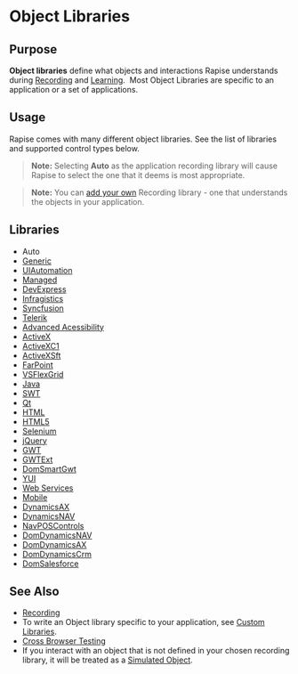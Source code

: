 # Object Libraries

## Purpose

**Object libraries** define what objects and interactions Rapise understands during [Recording](recording.md) and [Learning](object_learning.md).  Most Object Libraries are specific to an application or a set of applications.

## Usage

Rapise comes with many different object libraries. See the list of libraries and supported control types below.

> **Note:** Selecting **Auto** as the application recording library will cause Rapise to select the one that it deems is most appropriate.

> **Note:** You can [add your own](custom_libraries.md) Recording library - one that understands the objects in your application.

## Libraries

- Auto
- [Generic](/Libraries/ses_lib_generic/)
- [UIAutomation](/Libraries/ses_lib_uiautomation/)
- [Managed](/Libraries/ses_lib_managed/)
- [DevExpress](/Libraries/ses_lib_devexpress/)
- [Infragistics](/Libraries/ses_lib_infragistics/)
- [Syncfusion](/Libraries/ses_lib_syncfusion/)
- [Telerik](/Libraries/ses_lib_telerik/)
- [Advanced Acessibility](/Libraries/ses_lib_advaac/)
- [ActiveX](/Libraries/ses_lib_activex/)
- [ActiveXC1](/Libraries/ses_lib_activex/)
- [ActiveXSft](/Libraries/ses_lib_activex/)
- [FarPoint](/Libraries/ses_lib_farpoint/)
- [VSFlexGrid](/Libraries/ses_lib_vsflexgrid/)
- [Java](/Libraries/ses_lib_java/)
- [SWT](/Libraries/ses_lib_swt/)
- [Qt](/Libraries/ses_lib_qt/)
- [HTML](/Libraries/ses_lib_html/)
- [HTML5](/Libraries/ses_lib_html5/)
- [Selenium](/Libraries/ses_lib_selenium/)
- [jQuery](/Libraries/ses_lib_jquery/)
- [GWT](/Libraries/ses_lib_gwt/)
- [GWTExt](/Libraries/ses_lib_gwtext/)
- [DomSmartGwt](/Libraries/ses_lib_smartgwt/)
- [YUI](/Libraries/ses_lib_yui/)
- [Web Services](/Libraries/ses_lib_webservices/)
- [Mobile](/Libraries/ses_lib_mobile/)
- [DynamicsAX](/Libraries/ses_lib_dynamicsax/)
- [DynamicsNAV](/Libraries/ses_lib_dynamicsnav/)
- [NavPOSControls](/Libraries/ses_lib_navposcontrols/)
- [DomDynamicsNAV](/Libraries/ses_lib_domdynamicsnav/)
- [DomDynamicsAX](/Libraries/ses_lib_dynamics365/)
- [DomDynamicsCrm](/Libraries/ses_lib_dynamicscrm/)
- [DomSalesforce](/Libraries/ses_lib_salesforce/)

## See Also

- [Recording](recording.md)
- To write an Object library specific to your application, see [Custom Libraries](custom_libraries.md).
- [Cross Browser Testing](cross_browser_testing.md)
- If you interact with an object that is not defined in your chosen recording library, it will be treated as a [Simulated Object](simulated_objects.md).
